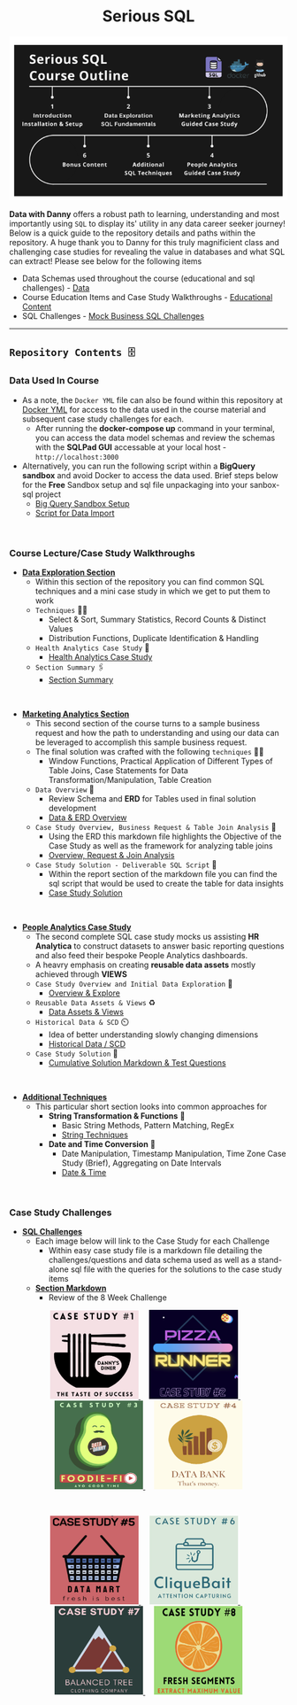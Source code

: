 <h1 style="text-align: center;">Serious SQL</h1>

![Learning Path](images/course_outline.png)

**Data with Danny** offers a robust path to learning, understanding and most importantly using `SQL` to display its' utility in any data career seeker journey! Below is a quick guide to the repository details and paths within the repository. A huge thank you to Danny for this truly magnificient class and challenging case studies for revealing the value in databases and what SQL can extract! Please see below for the following items
* Data Schemas used throughout the course (educational and sql challenges) - [Data](#data-used-in-course)
* Course Education Items and Case Study Walkthroughs - [Educational Content](#course-lecturecase-study-walkthroughs)
* SQL Challenges - [Mock Business SQL Challenges](#case-study-challenges)


---

## `Repository Contents 🗄️`
### **Data Used In Course**
* As a note, the `Docker YML` file can also be found within this repository at [Docker YML](/DD_SrSQL/serious-sql/docker-compose.yml) for access to the data used in the course material and subsequent case study challenges for each.
    - After running the **docker-compose up** command in your terminal, you can access the data model schemas and review the schemas with the **SQLPad GUI** accessable at your local host - `http://localhost:3000`
* Alternatively, you can run the following script within a **BigQuery sandbox** and avoid Docker to access the data used. Brief steps below for the **Free** Sandbox setup and sql file unpackaging into your sanbox-sql project 
    - [Big Query Sandbox Setup](https://cloud.google.com/bigquery/docs/sandbox)
    - [Script for Data Import](/DD_SrSQL/big-query-script/sandbox_script.sql)

<br>

### **Course Lecture/Case Study Walkthroughs**
* **[Data Exploration Section](/Data%20Exploration)**
    - Within this section of the repository you can find common SQL techniques and a mini case study in which we get to put them to work
    - `Techniques` 🤹‍♂️ 
        * Select & Sort, Summary Statistics, Record Counts & Distinct Values
        * Distribution Functions, Duplicate Identification & Handling
    - `Health Analytics Case Study` 🥼
        * [Health Analytics Case Study](/Data%20Exploration/HealthAnalytics_CaseStudy_Mini)
    - `Section Summary` 🖇️
        * [Section Summary](/Data%20Exploration/Summary_Notes/First_Section_Review.md)

<br>

* **[Marketing Analytics Section](/Marketing_Analytics_CaseStudy/)** 
    - This second section of the course turns to a sample business request and how the path to understanding and using our data can be leveraged to accomplish this sample business request.
    - The final solution was crafted with the following `techniques` 🤹‍♂️ 
        * Window Functions, Practical Application of Different Types of Table Joins, Case Statements for Data Transformation/Manipulation, Table Creation
    - `Data Overview` :page_with_curl:
        * Review Schema and **ERD** for Tables used in final solution development
        * [Data & ERD Overview](/Marketing_Analytics_CaseStudy/Understanding_Data.md)
    - `Case Study Overview, Business Request & Table Join Analysis` 🧾
        * Using the ERD this markdown file highlights the Objective of the Case Study as well as the framework for analyzing table joins
        * [Overview, Request & Join Analysis](/Marketing_Analytics_CaseStudy/MultipleTableJoins_CStudyReview.md)
    - `Case Study Solution - Deliverable SQL Script` :envelope_with_arrow:
        * Within the report section of the markdown file you can find the sql script that would be used to create the table for data insights 
        * [Case Study Solution](/Marketing_Analytics_CaseStudy/Sql_ScriptingSol.md)

<br>

* **[People Analytics Case Study](/People_Analytics)**
    - The second complete SQL case study mocks us assisting **HR Analytica** to construct datasets to answer basic reporting questions and also feed their bespoke People Analytics dashboards.
    - A heavry emphasis on creating **reusable data assets** mostly achieved through **VIEWS**
    - `Case Study Overview and Initial Data Exploration` 📃
        * [Overview & Explore](/People_Analytics/CaseStudy_Intro.md)
    - `Reusable Data Assets & Views` ♻️
        * [Data Assets & Views](/People_Analytics/DataAssets_Views.md)
    - `Historical Data & SCD` ⏲️
        * Idea of better understanding slowly changing dimensions
        * [Historical Data / SCD](/People_Analytics/SnapShot_HistoricData.md)
    - `Case Study Solution` 📑
        * [Cumulative Solution Markdown & Test Questions](/People_Analytics/HR_AnalyticsCStudy.md)

<br>

* **[Additional Techniques](/AdditionalTechniques)**
    - This particular short section looks into common approaches for 
        - **String Transformation & Functions** 🧵
            * Basic String Methods, Pattern Matching, RegEx
            * [String Techniques](/AdditionalTechniques/Str_Transformations.md) 
        - **Date and Time Conversion** 📅
            * Date Manipulation, Timestamp Manipulation, Time Zone Case Study (Brief), Aggregating on Date Intervals
            * [Date & Time](/AdditionalTechniques/Date_Time_Transformations.md)

<br>

### **Case Study Challenges**
* **[SQL Challenges](/Sql_Challenges)**
    - Each image below will link to the Case Study for each Challenge
        - Within easy case study file is a markdown file detailing the challenges/questions and data schema used as well as a stand-alone sql file with the queries for the solutions to the case study items
    - **[Section Markdown](/Sql_Challenges/SqlChallenges.md)**
        - Review of the 8 Week Challenge 

<p align="center">
    <a href="/Sql_Challenges/1_DannyDiner/Danny_Diners_Challenge.md">
        <img alt="Danny's Diner" src="images/cs_1.png"
        height="160" width="160">
    </a>
&nbsp; &nbsp;
    <a href="/Sql_Challenges/2_PizzaRunner/Pizza_Runner.md">
        <img alt="Pizza Runner" src="images/cs_2.png" height="161" width="161">
    </a>
&nbsp; &nbsp;
    <a href="/Sql_Challenges/3_Foodie_Fi/Foddie_Fi.md">
        <img alt="Foodie Fi" src="images/cs_3.png" 
        height="160" width="160">
    </a>
&nbsp; &nbsp;
    <a href="/Sql_Challenges/4_DataBank/Data_Bank_CStudy.md">
        <img alt="Data Bank" src="images/cs_4.png" 
        height="160" width="160">
    </a>
</p>

<br>

<p align="center">
    <a href="/Sql_Challenges/5_DataMart/DataMart_CS.md">
        <img alt="Data Mark" src="images/cs_5.png"
        height="160" width="160">
    </a>
&nbsp; &nbsp;
    <a href="/Sql_Challenges/6_CliqueBait/CBAttenCapturing.md">
        <img alt="Clique Bait" src="images/cs_6.png" height="160" width="160">
    </a>
&nbsp; &nbsp;
    <a href="/Sql_Challenges/7_BalancedTreeClothing/BalancedTreeCStudy.md">
        <img alt="Balanced Tree" src="images/cs_7.png" 
        height="160" width="160">
    </a>
&nbsp; &nbsp;
    <a href="/Sql_Challenges/8_FreshSegments/Fresh_Seg_Cstudy.md">
        <img alt="Fresh Segments" src="images/cs_8.png" 
        height="160" width="160">
    </a>
</p>

